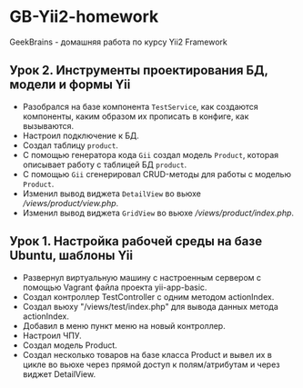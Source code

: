 # GB-Yii2-homework
GeekBrains - домашняя работа по курсу Yii2 Framework

## Урок 2. Инструменты проектирования БД, модели и формы Yii

* Разобрался на базе компонента `TestService`, как создаются компоненты, каким образом их прописать в конфиге, как вызываются.
* Настроил подключение к БД. 
* Создал таблицу `product`. 
* C помощью генератора кода `Gii` создал модель `Product`, которая описывает работу с таблицей БД `product`. 
* C помощью `Gii` сгенерировал CRUD-методы для работы с моделью `Product`.
* Изменил вывод виджета `DetailView` во вьюхе _/views/product/view.php_.
* Изменил вывод виджета `GridView` во вьюхе _/views/product/index.php_.

## Урок 1. Настройка рабочей среды на базе Ubuntu, шаблоны Yii

* Развернул виртуальную машину c настроенным сервером с помощью Vagrant файла проекта yii-app-basic.
* Создал контроллер TestController с одним методом actionIndex.
* Создал вьюху "/views/test/index.php" для вывода данных метода actionIndex.
* Добавил в меню пункт меню на новый контроллер.
* Настроил ЧПУ.
* Создал модель Product.
* Создал несколько товаров на базе класса Product и вывел их в цикле во вьюхе через прямой доступ к полям/атрибутам и через виджет DetailView.
